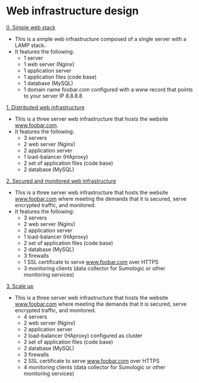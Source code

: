 # Web infrastructure design


[0. Simple web stack](0-simple_web_stack)
- This is a simple web infrastructure composed of a single server with a LAMP stack.
- It features the following:
	- 1 server
	- 1 web server (Nginx)
	- 1 application server
	- 1 application files (code base)
	- 1 database (MySQL)
	- 1 domain name foobar.com configured with a www record that points to your server IP 8.8.8.8

[1. Distributed web infrastructure](1-distributed_web_infrastructure)
- This is a three server web infrastructure that hosts the website www.foobar.com.
- It features the following:
	- 3 servers
	- 2 web server (Nginx)
	- 2 application server
	- 1 load-balancer (HAproxy)
	- 2 set of application files (code base)
	- 2 database (MySQL)

[2. Secured and monitored web infrastructure](2-secured_and_monitored_web_infrastructure)
- This is a three server web infrastructure that hosts the website www.foobar.com where meeting the demands that it is secured, serve encrypted traffic, and monitored.
- It features the following:
	- 3 servers
	- 2 web server (Nginx)
	- 2 application server
	- 1 load-balancer (HAproxy)
	- 2 set of application files (code base)
	- 2 database (MySQL)
	- 3 firewalls
	- 1 SSL certificate to serve www.foobar.com over HTTPS
	- 3 monitoring clients (data collector for Sumologic or other monitoring services)

[3. Scale up](3-scale_up)
- This is a three server web infrastructure that hosts the website www.foobar.com where meeting the demands that it is secured, serve encrypted traffic, and monitored.
	- 4 servers
	- 2 web server (Nginx)
	- 2 application server
	- 2 load-balancer (HAproxy) configured as cluster 
	- 2 set of application files (code base)
	- 2 database (MySQL)
	- 3 firewalls
	- 2 SSL certificate to serve www.foobar.com over HTTPS
	- 4 monitoring clients (data collector for Sumologic or other monitoring services)
